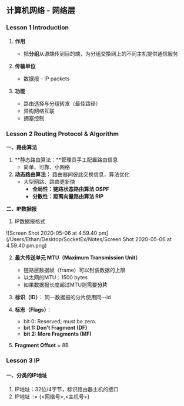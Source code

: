 ## 计算机网络 - 网络层

### Lesson 1 Introduction

1. **作用**
   - 把**分组**从源端传到目的端，为分组交换网上的不同主机提供通信服务
2. **传输单位**
   - 数据报 - IP packets

3. **功能**
   - 路由选择与分组转发（最佳路径）
   - 异构网络互联
   - 拥塞控制



### Lesson 2 Routing Protocol & Algorithm

**一、路由算法**

1. **静态路由算法：**管理员手工配置路由信息
   - 简单、可靠、小网络
2. **动态路由算法：** 路由器间彼此交换信息，算法优化
   - 大型网路、路由更新快
     - **全局性：链路状态路由算法 OSPF**
     - **分散性：距离向量路由算法 RIP**

**二、IP数据报**

1. IP数据报格式

![Screen Shot 2020-05-06 at 4.59.40 pm](/Users/Ethan/Desktop/SocketEx/Notes/Screen Shot 2020-05-06 at 4.59.40 pm.png)

2. **最大传送单元 MTU（Maximum Transmission Unit）**
   - 链路层数据帧（frame）可以封装数据的上限
   - 以太网的MTU：1500 bytes
   - 如果数据报长度超过MTU则需要**分片**

3. **标识（ID）**： 同一数据报的分片使用同一id
4. **标志（Flags）**：
   - bit 0: Reserved; must be zero.
   - **bit 1: Don't Fragment (DF)**
   - **bit 2: More Fragments (MF)**

5. **Fragment Offset** = 8B



### Lesson 3 IP

#### 一、分类的IP地址

1. IP地址：32位/4字节，标识路由器主机的接口
2. IP地址 ::= {<网络号>,<主机号>}